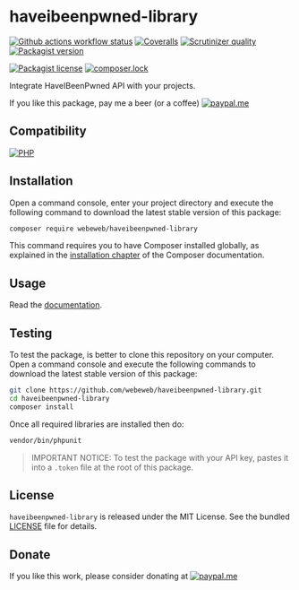 haveibeenpwned-library
======================

[![Github actions workflow status](https://img.shields.io/github/actions/workflow/status/webeweb/haveibeenpwned-library/build.yml?style=for-the-badge&color2088FF&logo=github)](https://github.com/webeweb/haveibeenpwned-library/actions)
[![Coveralls](https://img.shields.io/coveralls/github/webeweb/haveibeenpwned-library/master.svg?style=for-the-badge&color=3F5767&logo=coveralls)](https://coveralls.io/github/webeweb/haveibeenpwned-library?branch=master)
[![Scrutinizer quality](https://img.shields.io/scrutinizer/quality/g/webeweb/haveibeenpwned-library/master.svg?style=for-the-badge&color=8A9296&logo=scrutinizer)](https://scrutinizer-ci.com/g/webeweb/haveibeenpwned-library/?branch=master)
[![Packagist version](https://img.shields.io/packagist/v/webeweb/haveibeenpwned-library.svg?style=for-the-badge&color=F28D1A&logo=packagist)](https://packagist.org/packages/webeweb/haveibeenpwned-library)

[![Packagist license](https://img.shields.io/packagist/l/webeweb/haveibeenpwned-library.svg?style=for-the-badge&colorF28D1A&logo=data:image/svg+xml;base64,PHN2ZyB4bWxucz0iaHR0cDovL3d3dy53My5vcmcvMjAwMC9zdmciIGZpbGw9Im5vbmUiIHN0cm9rZT0iI0ZGRiIgdmlld0JveD0iMCAwIDI0IDI0Ij48cGF0aCBzdHJva2UtbGluZWNhcD0icm91bmQiIHN0cm9rZS1saW5lam9pbj0icm91bmQiIHN0cm9rZS13aWR0aD0iMiIgZD0ibTMgNiAzIDFtMCAwLTMgOWE1LjAwMiA1LjAwMiAwIDAgMCA2LjAwMSAwTTYgN2wzIDlNNiA3bDYtMm02IDIgMy0xbS0zIDEtMyA5YTUuMDAyIDUuMDAyIDAgMCAwIDYuMDAxIDBNMTggN2wzIDltLTMtOS02LTJtMC0ydjJtMCAxNlY1bTAgMTZIOW0zIDBoMyIvPjwvc3ZnPg==)](./LICENSE)
[![composer.lock](https://img.shields.io/badge/.lock-uncommited-important.svg?style=for-the-badge&color=885630&logo=composer)](.)

Integrate HaveIBeenPwned API with your projects.

If you like this package, pay me a beer (or a coffee)
[![paypal.me](https://img.shields.io/badge/paypal.me-webeweb-003087.svg?style=flat-square&logo=paypal)](https://www.paypal.me/webeweb)

## Compatibility

[![PHP](https://img.shields.io/packagist/php-v/webeweb/haveibeenpwned-library.svg?style=for-the-badge&color=777BB4&logo=php)](http://php.net)

## Installation

Open a command console, enter your project directory and execute the following
command to download the latest stable version of this package:

```bash
composer require webeweb/haveibeenpwned-library
```

This command requires you to have Composer installed globally, as explained in
the [installation chapter](https://getcomposer.org/doc/00-intro.md) of the
Composer documentation.

## Usage

Read the [documentation](doc/index.md).

## Testing

To test the package, is better to clone this repository on your computer.
Open a command console and execute the following commands to download the latest
stable version of this package:

```bash
git clone https://github.com/webeweb/haveibeenpwned-library.git
cd haveibeenpwned-library
composer install
```

Once all required libraries are installed then do:

```bash
vendor/bin/phpunit
```

> IMPORTANT NOTICE: To test the package with your API key, pastes it into a
> `.token` file at the root of this package.

## License

`haveibeenpwned-library` is released under the MIT License. See the bundled [LICENSE](LICENSE)
file for details.

## Donate

If you like this work, please consider donating at
[![paypal.me](https://img.shields.io/badge/paypal.me-webeweb-003087.svg?style=flat-square&logo=paypal)](https://www.paypal.me/webeweb)
